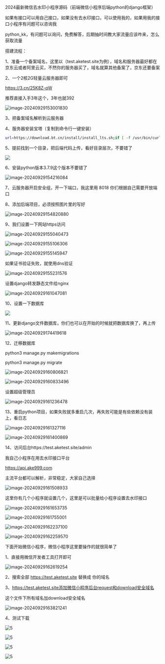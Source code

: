 2024最新微信去水印小程序源码（前端微信小程序后端python的django框架）



如果有接口可以用自己接口，如果没有去水印接口，可以使用我的，如果用我的接口小程序有问题可以咨询我

python_kk，有问题可以询问，免费解答，后期抽时间教大家流量应该咋来，怎么获取流量



搭建流程：

1、准备一个备案域名，这里以（test.aketest.site为例），域名和服务器最好都在京东云或者阿里云买，不然你的服务器买了，域名就算其他备案了，京东还要备案



2、一个2核2G轻量云服务器即可

https://3.cn/25K8Z-qW

推荐直接入手3年这个，3年也就392

![image-20240929153001830](01.png)



3、把备案域名解析到云服务器



4、服务器安装宝塔（复制到命令行一键安装）

```bash
url=https://download.bt.cn/install/install_lts.sh;if [ -f /usr/bin/curl ];then curl -sSO $url;else wget -O install_lts.sh $url;fi;bash install_lts.sh ed8484bec
```



5、提前找到一个目录，把后端代码上传，看好目录层次，不要错了

![](02.png)



6、安装python版本3.7.9这个版本不要错了

![image-20240929154216084](03.png)

7、云服务器开启安全组，开一下端口，我这里用 8018 你们根据自己需要开放端口



8、添加后端项目，必须按照图片里的写好

![image-20240929154820880](04.png)



9、我们设置一下网站https访问

![image-20240929155040473](05.png)

![image-20240929155106306](06.png)

![image-20240929155145947](07.png)

如果证书验证失败，就使用dns验证

![image-20240929155231576](08.png)

设置django转发静态文件给nginx

![image-20240929161047081](13.png)



10、设置一下数据库

![](09.png)



11、更新django文件数据库，你们也可以在开始的时候就把数据库换了，再上传

![image-20240929174419618](10.png)



12、迁移数据库

python3 manage.py makemigrations

python3 manage.py migrate

![image-20240929160806821](11.png)

![image-20240929160833496](12.png)

设置超级管理员

![image-20240929161236478](14.png)



13、重启python项目，如果失败就多重启几次，再失败可能是有些依赖没有装上，看日志

![image-20240929161327116](15.png)

![image-20240929161400869](16.png)



14、访问后台https://test.aketest.site/admin

我自己小程序在用去水印接口平台

 https://api.ake999.com

主流平台都可以解析，非常稳定，大家自己选择

![image-20240929161508933](17.png)

这里你有几个小程序就设置几个，这里是可以批量给小程序设置去水印接口

![image-20240929161653735](18.png)

![image-20240929161755001](19.png)

![image-20240929162237100](20.png)

![image-20240929162259570](21.png)



下面开始微信小程序，微信小程序这里要操作的就很简单了

1、直接用微信开发者工具打开即可

![image-20240929162619254](22.png)



2、搜索全部 https://test.aketest.site 替换成 你的域名



3、https://test.aketest.site添加微信小程序后台request和download安全域名

这个文件下所有域名加download安全域名

![image-20240929163821241](23.png)

4、测试下载

![5](1.jpg)

![5](2.jpg)

![5](3.jpg)

![5](4.jpg)
